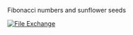 Fibonacci numbers and sunflower seeds

[![File Exchange](https://img.shields.io/badge/launch-fileexchange-green.svg)](https://www.example.com)


